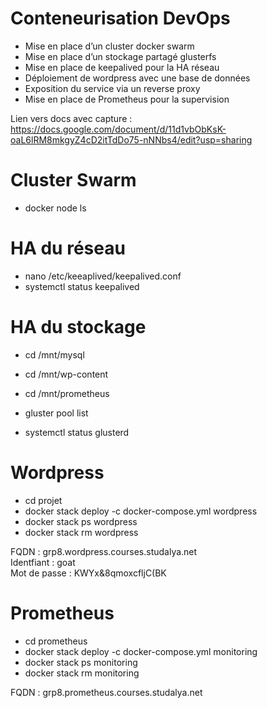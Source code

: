 # Conteneurisation DevOps

- Mise en place d’un cluster docker swarm
- Mise en place d’un stockage partagé glusterfs
- Mise en place de keepalived pour la HA réseau
- Déploiement de wordpress avec une base de données
- Exposition du service via un reverse proxy
- Mise en place de Prometheus pour la supervision

Lien vers docs avec capture : https://docs.google.com/document/d/11d1vbObKsK-oaL6lRM8mkgyZ4cD2itTdDo75-nNNbs4/edit?usp=sharing

# Cluster Swarm

- docker node ls

# HA du réseau

- nano /etc/keeaplived/keepalived.conf
- systemctl status keepalived

# HA du stockage

- cd /mnt/mysql
- cd /mnt/wp-content
- cd /mnt/prometheus

- gluster pool list
- systemctl status glusterd

# Wordpress

- cd projet
- docker stack deploy -c docker-compose.yml wordpress
- docker stack ps wordpress
- docker stack rm wordpress

FQDN : grp8.wordpress.courses.studalya.net<br>
Identfiant : goat<br>
Mot de passe : KWYx&8qmoxcfljC(BK

# Prometheus

- cd prometheus
- docker stack deploy -c docker-compose.yml monitoring
- docker stack ps monitoring
- docker stack rm monitoring

FQDN : grp8.prometheus.courses.studalya.net

